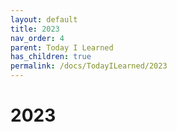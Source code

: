 ```yaml
---
layout: default
title: 2023
nav_order: 4
parent: Today I Learned
has_children: true
permalink: /docs/TodayILearned/2023
---
```


# 2023

